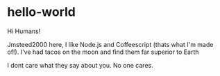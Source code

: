 # hello-world

Hi Humans!

Jmsteed2000 here, I like Node.js and Coffeescript (thats what I'm made of!).
I've had tacos on the moon and find them far superior to Earth 

I dont care what they say about you.
No one cares.

